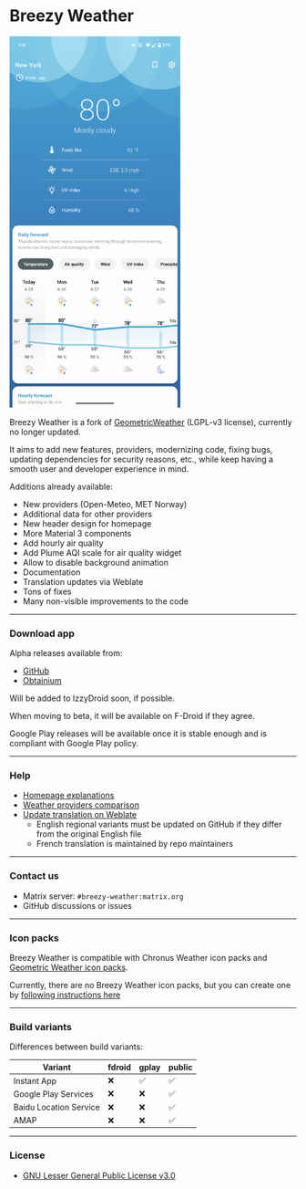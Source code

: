 # Breezy Weather

<img src="fastlane/metadata/android/en-US/images/phoneScreenshots/01.png?raw=true" alt="" style="width: 300px" />

Breezy Weather is a fork of [GeometricWeather](https://github.com/WangDaYeeeeee/GeometricWeather) (LGPL-v3 license), currently no longer updated.

It aims to add new features, providers, modernizing code, fixing bugs, updating dependencies for security reasons, etc., while keep having a smooth user and developer experience in mind.

Additions already available:
* New providers (Open-Meteo, MET Norway)
* Additional data for other providers
* New header design for homepage
* More Material 3 components
* Add hourly air quality
* Add Plume AQI scale for air quality widget
* Allow to disable background animation
* Documentation
* Translation updates via Weblate
* Tons of fixes
* Many non-visible improvements to the code

<hr />

### Download app

Alpha releases available from:
* [GitHub](https://github.com/breezy-weather/breezy-weather/releases)
* [Obtainium](https://github.com/ImranR98/Obtainium)

Will be added to IzzyDroid soon, if possible.

When moving to beta, it will be available on F-Droid if they agree.

Google Play releases will be available once it is stable enough and is compliant with Google Play policy.

<hr />

### Help

* [Homepage explanations](docs/HOMEPAGE.md)
* [Weather providers comparison](docs/PROVIDERS.md)
* [Update translation on Weblate](https://hosted.weblate.org/projects/breezy-weather/breezy-weather-android/#information)
   * English regional variants must be updated on GitHub if they differ from the original English file
   * French translation is maintained by repo maintainers

<hr />

### Contact us

* Matrix server: `#breezy-weather:matrix.org`
* GitHub discussions or issues

<hr />

### Icon packs

Breezy Weather is compatible with Chronus Weather icon packs and [Geometric Weather icon packs](https://github.com/breezy-weather/breezy-weather-icon-packs/blob/main/README.md).

Currently, there are no Breezy Weather icon packs, but you can create one by [following instructions here](https://github.com/breezy-weather/breezy-weather-icon-packs/blob/main/INSTRUCTIONS.md)

<hr />

### Build variants

Differences between build variants:

| Variant                | fdroid | gplay | public |
|------------------------|--------|-------|--------|
| Instant App            | ❌      | ✅     | ✅      |
| Google Play Services   | ❌      | ❌     | ✅      |
| Baidu Location Service | ❌      | ❌     | ✅      |
| AMAP                   | ❌      | ❌     | ✅      |

<hr />

### License

* [GNU Lesser General Public License v3.0](/LICENSE)
